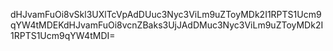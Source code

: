 dHJvamFuOi8vSkl3UXlTcVpAdDUuc3Nyc3ViLm9uZToyMDk2I1RPTS1Ucm9qYW4tMDEKdHJvamFuOi8vcnZBaks3UjJAdDMuc3Nyc3ViLm9uZToyMDk2I1RPTS1Ucm9qYW4tMDI=
